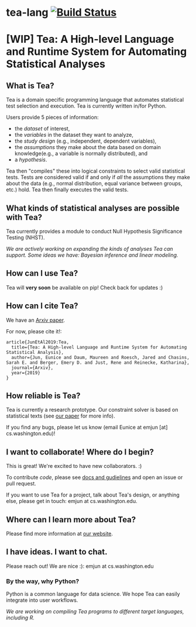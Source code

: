 # tea-lang [![Build Status](https://travis-ci.com/emjun/tea-lang.svg?token=xtmHu9y9pvfxkHzbdxsu&branch=master)](https://travis-ci.com/emjun/tea-lang)

# [WIP] Tea: A High-level Language and Runtime System for Automating Statistical Analyses

## What is Tea?
Tea is a domain specific programming language that automates statistical test
selection and execution. Tea is currently written in/for Python. 

Users provide 5 pieces of information: 
* the *dataset* of interest, 
* the *variables* in the dataset they want to analyze, 
* the *study design* (e.g., independent, dependent variables),
* the *assumptions* they make about the data based on domain knowledge(e.g.,
a variable is normally distributed), and
* a *hypothesis*.

Tea then "compiles" these into logical constraints to select valid
statistical tests. Tests are considered valid if and only if *all* the
assumptions they make about the data (e.g., normal distribution, equal
variance between groups, etc.) hold. Tea then finally executes the valid tests.

## What kinds of statistical analyses are possible with Tea?
Tea currently provides a module to conduct Null Hypothesis Significance
Testing (NHST). 

*We are actively working on expanding the kinds of analyses Tea can support. Some ideas we have: Bayesian inference and linear modeling.*

## How can I use Tea?
Tea will **very soon** be available on pip! Check back for updates :)

## How can I cite Tea?
We have an <a href='https://arxiv.org/pdf/1904.05387.pdf'>Arxiv paper</a>. 

For now, please cite it!: 
```  
article{JunEtAl2019:Tea,
  title={Tea: A High-level Language and Runtime System for Automating Statistical Analysis},
  author={Jun, Eunice and Daum, Maureen and Roesch, Jared and Chasins, Sarah E. and Berger, Emery D. and Just, Rene and Reinecke, Katharina},
  journal={Arxiv},
  year={2019}
}
```

## How reliable is Tea?
Tea is currently a research prototype. Our constraint solver is based on
statistical texts (see <a href='https://arxiv.org/pdf/1904.05387.pdf'>our paper</a> for more info). 

If you find any bugs, please let us know (email Eunice at emjun [at] cs.washington.edu)!

## I want to collaborate! Where do I begin?
This is great! We're excited to have new collaborators. :) 

To contribute *code*, please see <a href='./CONTRIBUTING.md'> docs and
gudielines</a> and open an issue or pull request. 

If you want to use Tea for a
project, talk about Tea's design, or anything else, please get in touch: emjun at
cs.washington.edu.

## Where can I learn more about Tea?
Please find more information at <a href='www.tea-lang.org'>our website</a>. 

## I have ideas. I want to chat. 
Please reach out! We are nice :): emjun at cs.washington.edu


### By the way, why Python?
Python is a common language for data science. We hope Tea can easily integrate
into user workflows. 

*We are working on compiling Tea programs to different target languages, including R.*